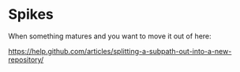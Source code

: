 Spikes
======


When something matures and you want to move it out of here:

https://help.github.com/articles/splitting-a-subpath-out-into-a-new-repository/
